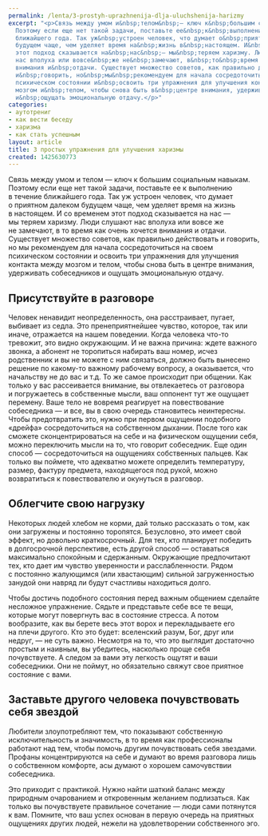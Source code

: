 ```yaml
---
permalink: /lenta/3-prostyh-uprazhnenija-dlja-uluchshenija-harizmy
excerpt: "<p>Связь между умом и&nbsp;телом&nbsp;— ключ к&nbsp;большим социальным навыкам.
  Поэтому если еще нет такой задачи, поставьте ее&nbsp;к&nbsp;выполнению в&nbsp;течение
  ближайшего года. Так уж&nbsp;устроен человек, что думает о&nbsp;приятном далеком
  будущем чаще, чем уделяет время на&nbsp;жизнь в&nbsp;настоящем. И&nbsp;со&nbsp;временем
  этот подход сказывается на&nbsp;нас&nbsp;— мы&nbsp;теряем харизму. Люди слушают
  нас вполуха или вовсе&nbsp;же не&nbsp;замечают, в&nbsp;то&nbsp;время как очень хочется
  внимания и&nbsp;отдачи. Существует множество советов, как правильно действовать
  и&nbsp;говорить, но&nbsp;мы&nbsp;рекомендуем для начала сосредоточиться на&nbsp;своем
  психическом состоянии и&nbsp;освоить три упражнения для улучшения контакта между
  мозгом и&nbsp;телом, чтобы снова быть в&nbsp;центре внимания, удерживать собеседников
  и&nbsp;ощущать эмоциональную отдачу.</p>"
categories:
- аутотрениг
- как вести беседу
- харизма
- как стать успешным
layout: article
title: 3 простых упражнения для улучшения харизмы
created: 1425630773
---
```

<p>Связь между умом и&nbsp;телом&nbsp;— ключ к&nbsp;большим социальным навыкам. Поэтому если еще нет такой задачи, поставьте ее&nbsp;к&nbsp;выполнению в&nbsp;течение ближайшего года. Так уж&nbsp;устроен человек, что думает о&nbsp;приятном далеком будущем чаще, чем уделяет время на&nbsp;жизнь в&nbsp;настоящем. И&nbsp;со&nbsp;временем этот подход сказывается на&nbsp;нас&nbsp;— мы&nbsp;теряем харизму. Люди слушают нас вполуха или вовсе&nbsp;же не&nbsp;замечают, в&nbsp;то&nbsp;время как очень хочется внимания и&nbsp;отдачи. Существует множество советов, как правильно действовать и&nbsp;говорить, но&nbsp;мы&nbsp;рекомендуем для начала сосредоточиться на&nbsp;своем психическом состоянии и&nbsp;освоить три упражнения для улучшения контакта между мозгом и&nbsp;телом, чтобы снова быть в&nbsp;центре внимания, удерживать собеседников и&nbsp;ощущать эмоциональную отдачу.</p>
<h2>Присутствуйте в&nbsp;разговоре</h2>
<p>Человек ненавидит неопределенность, она расстраивает, пугает, выбивает из&nbsp;седла. Это пренеприятнейшее чувство, которое, так или иначе, отражается на&nbsp;нашем поведении. Когда человека что-то тревожит, это видно окружающим. И&nbsp;не&nbsp;важна причина: ждете важного звонка, а&nbsp;абонент не&nbsp;торопиться набирать ваш номер, исчез родственник и&nbsp;вы&nbsp;не&nbsp;можете с&nbsp;ним связаться, должно быть вынесено решение по&nbsp;какому-то важному рабочему вопросу, а&nbsp;оказывается, что начальству не&nbsp;до&nbsp;вас и&nbsp;т.д. То&nbsp;же самое происходит при общении. Как только у&nbsp;вас рассеивается внимание, вы&nbsp;отвлекаетесь от&nbsp;разговора и&nbsp;погружаетесь в&nbsp;собственные мысли, ваш оппонент тут&nbsp;же ощущает перемену. Ваше тело не&nbsp;вовремя реагирует на&nbsp;повествование собеседника&nbsp;— и&nbsp;все, вы&nbsp;в&nbsp;свою очередь становитесь неинтересны. Чтобы предотвратить это, нужно при первом ощущении подобного «дрейфа» сосредоточиться на&nbsp;собственном дыхании. После того как сможете сконцентрироваться на&nbsp;себе и&nbsp;на&nbsp;физическом ощущении себя, можно переключить мысли на&nbsp;то, что говорит собеседник. Еще один способ&nbsp;— сосредоточиться на&nbsp;ощущениях собственных пальцев. Как только вы&nbsp;поймете, что адекватно можете определить температуру, размер, фактуру предмета, находящегося под рукой, можно возвратиться к&nbsp;повествователю и&nbsp;окунуться в&nbsp;разговор.</p>
<h2>Облегчите свою нагрузку</h2>
<p>Некоторых людей хлебом не&nbsp;корми, дай только рассказать о&nbsp;том, как они загружены и&nbsp;постоянно торопятся. Безусловно, это имеет свой эффект, но&nbsp;довольно краткосрочный. Для тех, кто планирует победить в&nbsp;долгосрочной перспективе, есть другой способ&nbsp;— оставаться максимально спокойным и&nbsp;сдержанным. Окружающие предпочитают тех, кто дает им&nbsp;чувство уверенности и&nbsp;расслабленности. Рядом с&nbsp;постоянно жалующимся (или хвастающим) сильной загруженностью занудой они навряд&nbsp;ли будут счастливы находиться долго. </p>
<p>Чтобы достичь подобного состояния перед важным общением сделайте несложное упражнение. Сядьте и&nbsp;представьте себе все те&nbsp;вещи, которые могут повергнуть вас в&nbsp;состояние стресса. А&nbsp;потом вообразите, как вы&nbsp;берете весь этот ворох и&nbsp;перекладываете его на&nbsp;плечи другого. Кто это будет: вселенский разум, Бог, друг или недруг,&nbsp;— не&nbsp;суть важно. Несмотря на&nbsp;то, что это выглядит достаточно простым и&nbsp;наивным, вы&nbsp;убедитесь, насколько проще себя почувствуете. А&nbsp;следом за&nbsp;вами эту легкость ощутят и&nbsp;ваши собеседники. Они не&nbsp;поймут, но&nbsp;обязательно свяжут свое приятное состояние с&nbsp;вами.</p>
<h2>Заставьте другого человека почувствовать себя звездой</h2>
<p>Любители злоупотребляют тем, что показывают собственную исключительность и&nbsp;значимость, в&nbsp;то&nbsp;время как профессионалы работают над тем, чтобы помочь другим почувствовать себя звездами. Профаны концентрируются на&nbsp;себе и&nbsp;думают во&nbsp;время разговора лишь о&nbsp;собственном комфорте, асы думают о&nbsp;хорошем самочувствии собеседника. </p>
<p>Это приходит с&nbsp;практикой. Нужно найти шаткий баланс между природным очарованием и&nbsp;откровенным желанием подлизаться. Как только вы&nbsp;почувствуете правильное сочетание&nbsp;— люди сами потянутся к&nbsp;вам. Помните, что ваш успех основан в&nbsp;первую очередь на&nbsp;приятных ощущениях других людей, нежели на&nbsp;удовлетворении собственного эго.</p>
